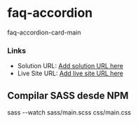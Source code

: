 # faq-accordion
faq-accordion-card-main

### Links

- Solution URL: [Add solution URL here](https://github.com/luiscabezasdev/faq-accordion.git)
- Live Site URL: [Add live site URL here](https://faq-vert.vercel.app/)

## Compilar SASS desde NPM

sass --watch sass/main.scss css/main.css
